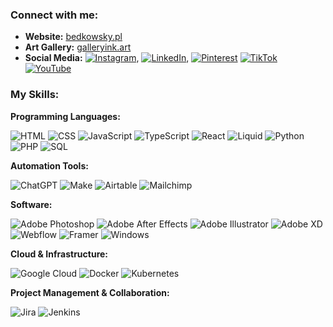 

### Connect with me:

* **Website:** [bedkowsky.pl](bedkowsky.pl)
* **Art Gallery:** [galleryink.art](galleryink.art)
* **Social Media:**
[![Instagram](https://img.shields.io/badge/Instagram-E4405F.svg?style=for-the-badge&logo=Instagram&logoColor=white)](https://instagram.com/galleryink_art), [![LinkedIn]((https://img.shields.io/badge/LinkedIn-0A66C2.svg?style=for-the-badge&logo=LinkedIn&logoColor=white))](https://www.linkedin.com/in/krystian-bedkowski-a1ba82164/), [![Pinterest](https://img.shields.io/badge/Pinterest-BD081C.svg?style=for-the-badge&logo=Pinterest&logoColor=white)](https://pinterest.com/galleryinkart) [![TikTok](https://img.shields.io/badge/TikTok-000000.svg?style=for-the-badge&logo=TikTok&logoColor=white)](https://tiktok.com/@galleryink.art) [![YouTube](https://img.shields.io/badge/YouTube-FF0000.svg?style=for-the-badge&logo=YouTube&logoColor=white)](https://youtube.com/@galleryinkart)

### My Skills:

**Programming Languages:** 

![HTML](https://img.shields.io/badge/HTML5-E34F26.svg?style=for-the-badge&logo=HTML5&logoColor=white) ![CSS](https://img.shields.io/badge/CSS3-1572B6.svg?style=for-the-badge&logo=CSS3&logoColor=white) ![JavaScript](https://img.shields.io/badge/JavaScript-F7DF1E.svg?style=for-the-badge&logo=JavaScript&logoColor=black) ![TypeScript](https://img.shields.io/badge/TypeScript-3178C6.svg?style=for-the-badge&logo=TypeScript&logoColor=white) ![React](https://img.shields.io/badge/React-61DAFB.svg?style=for-the-badge&logo=React&logoColor=black) ![Liquid](https://img.shields.io/badge/Shopify-7AB55C.svg?style=for-the-badge&logo=Shopify&logoColor=white) ![Python](https://img.shields.io/badge/Python-3776AB.svg?style=for-the-badge&logo=Python&logoColor=white) ![PHP](https://img.shields.io/badge/PHP-777BB4.svg?style=for-the-badge&logo=PHP&logoColor=white) ![SQL](https://img.shields.io/badge/PostgreSQL-4169E1.svg?style=for-the-badge&logo=PostgreSQL&logoColor=white)

**Automation Tools:**

![ChatGPT](https://img.shields.io/badge/chatGPT-74aa9c?style=for-the-badge&logo=openai&logoColor=white) ![Make](https://img.shields.io/badge/Make-6D00CC.svg?style=for-the-badge&logo=Make&logoColor=white) ![Airtable](https://img.shields.io/badge/Airtable-18BFFF.svg?style=for-the-badge&logo=Airtable&logoColor=white) ![Mailchimp](https://img.shields.io/badge/MailChimp-FFE01B.svg?style=for-the-badge&logo=MailChimp&logoColor=black)

**Software:** 

![Adobe Photoshop](https://img.shields.io/badge/Adobe%20Photoshop-31A8FF.svg?style=for-the-badge&logo=Adobe-Photoshop&logoColor=white) ![Adobe After Effects](https://img.shields.io/badge/Adobe%20After%20Effects-9999FF.svg?style=for-the-badge&logo=Adobe-After-Effects&logoColor=white) ![Adobe Illustrator](https://img.shields.io/badge/Adobe%20Illustrator-FF9A00.svg?style=for-the-badge&logo=Adobe-Illustrator&logoColor=white) ![Adobe XD](https://img.shields.io/badge/Adobe%20XD-FF61F6.svg?style=for-the-badge&logo=Adobe-XD&logoColor=white) ![Webflow](https://img.shields.io/badge/Webflow-146EF5.svg?style=for-the-badge&logo=Webflow&logoColor=white) ![Framer](https://img.shields.io/badge/Framer-0055FF.svg?style=for-the-badge&logo=Framer&logoColor=white) ![Windows](https://img.shields.io/badge/GitHub-181717.svg?style=for-the-badge&logo=GitHub&logoColor=white)

**Cloud & Infrastructure:**

![Google Cloud](https://img.shields.io/badge/Google%20Cloud-4285F4.svg?style=for-the-badge&logo=Google-Cloud&logoColor=white) ![Docker](https://img.shields.io/badge/Docker-2496ED.svg?style=for-the-badge&logo=Docker&logoColor=white) ![Kubernetes](https://img.shields.io/badge/Kubernetes-326CE5.svg?style=for-the-badge&logo=Kubernetes&logoColor=white)

**Project Management & Collaboration:**

![Jira](https://img.shields.io/badge/Jira-0052CC.svg?style=for-the-badge&logo=Jira&logoColor=white) ![Jenkins](https://img.shields.io/badge/Jenkins-D24939.svg?style=for-the-badge&logo=Jenkins&logoColor=white)
